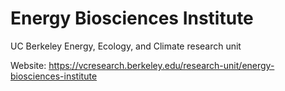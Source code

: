 # Energy Biosciences Institute
UC Berkeley Energy, Ecology, and Climate research unit

Website: https://vcresearch.berkeley.edu/research-unit/energy-biosciences-institute
